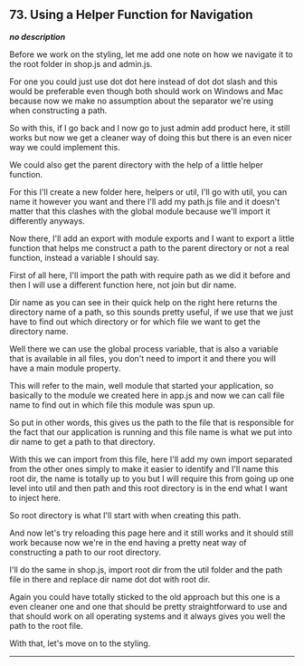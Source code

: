 ## 73. Using a Helper Function for Navigation

<strong><em>no description</em></strong>

Before we work on the styling, let me add one note on how we navigate it to the
root folder in shop.js and admin.js. 

For one you could just use dot dot here instead of dot dot slash and this would
be preferable even though both should work on Windows and Mac because now we
make no assumption about the separator we're using when constructing a path. 

So with this, if I go back and I now go to just admin add product here, it still
works but now we get a cleaner way of doing this but there is an even nicer way
we could implement this. 

We could also get the parent directory with the help of a little helper
function. 

For this I'll create a new folder here, helpers or util, I'll go with util, you
can name it however you want and there I'll add my path.js file and it doesn't
matter that this clashes with the global module because we'll import it
differently anyways. 

Now there, I'll add an export with module exports and I want to export a little
function that helps me construct a path to the parent directory or not a real
function, instead a variable I should say. 

First of all here, I'll import the path with require path as we did it before
and then I will use a different function here, not join but dir name. 

Dir name as you can see in their quick help on the right here returns the
directory name of a path, so this sounds pretty useful, if we use that we just
have to find out which directory or for which file we want to get the directory
name. 

Well there we can use the global process variable, that is also a variable that
is available in all files, you don't need to import it and there you will have a
main module property. 

This will refer to the main, well module that started your application, so
basically to the module we created here in app.js and now we can call file name
to find out in which file this module was spun up. 

So put in other words, this gives us the path to the file that is responsible
for the fact that our application is running and this file name is what we put
into dir name to get a path to that directory. 

With this we can import from this file, here I'll add my own import separated
from the other ones simply to make it easier to identify and I'll name this root
 dir, the name is totally up to you but I will require this from going up one
level into util and then path and this root directory is in the end what I want
to inject here. 

So root directory is what I'll start with when creating this path. 

And now let's try reloading this page here and it still works and it should
still work because now we're in the end having a pretty neat way of constructing
a path to our root directory. 

I'll do the same in shop.js, import root dir from the util folder and the path
file in there and replace dir name dot dot with root dir. 

Again you could have totally sticked to the old approach but this one is a even
cleaner one and one that should be pretty straightforward to use and that should
work on all operating systems and it always gives you well the path to the root
file. 

With that, let's move on to the styling. 

---